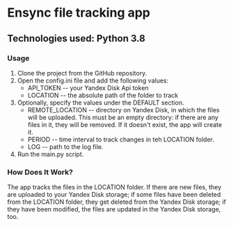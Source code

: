 # Ensync file tracking app

## Technologies used: Python 3.8

### Usage

1. Clone the project from the GitHub repository.
2. Open the config.ini file and add the following values:
    - API_TOKEN -- your Yandex Disk Api token
    - LOCATION -- the absolute path of the folder to track
3. Optionally, specify the values under the DEFAULT section.
    - REMOTE_LOCATION -- directory on Yandex Disk, in which the files will be uploaded. This must be an empty directory:
      if there are any files in it, they will be removed. If it doesn't exist, the app will create it.
    - PERIOD -- time interval to track changes in teh LOCATION folder.
    - LOG -- path to the log file.
4. Run the main.py script.

### How Does It Work?

The app tracks the files in the LOCATION folder. If there are new files, they are uploaded to your Yandex Disk storage;
if some files have been deleted from the LOCATION folder, they get deleted from the Yandex Disk storage;
if they have been modified, the files are updated in the Yandex Disk storage, too.
